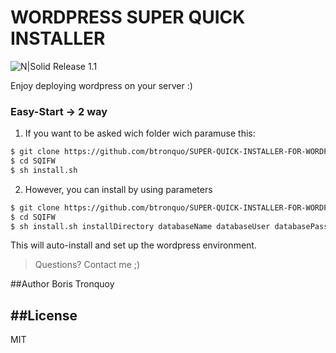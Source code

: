 # WORDPRESS SUPER QUICK INSTALLER
![N|Solid](https://s18.postimg.org/ryy1cs1qh/iconmonstr-whats-hot-1-32.png) Release 1.1

Enjoy deploying wordpress on your server :) 

### Easy-Start -> 2 way

1. If you want to be asked wich folder wich paramuse this:
 ```sh
$ git clone https://github.com/btronquo/SUPER-QUICK-INSTALLER-FOR-WORDPRESS.git SQIFW
$ cd SQIFW
$ sh install.sh
```

2. However, you can install by using parameters 
 ```sh
$ git clone https://github.com/btronquo/SUPER-QUICK-INSTALLER-FOR-WORDPRESS.git SQIFW
$ cd SQIFW
$ sh install.sh installDirectory databaseName databaseUser databasePassword
```
This will auto-install and set up the wordpress environment.

 > Questions? Contact me ;)

##Author
Boris Tronquoy

##License
----

MIT
